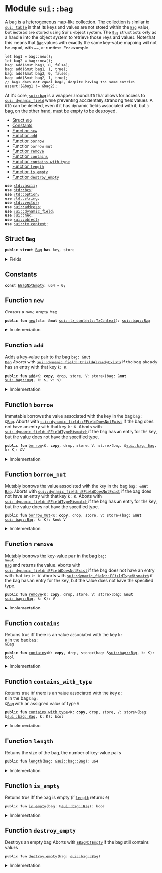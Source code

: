 
<a name="sui_bag"></a>

# Module `sui::bag`

A bag is a heterogeneous map-like collection. The collection is similar to <code><a href="../../dependencies/sui/table.md#sui_table">sui::table</a></code> in that
its keys and values are not stored within the <code><a href="../../dependencies/sui/bag.md#sui_bag_Bag">Bag</a></code> value, but instead are stored using Sui's
object system. The <code><a href="../../dependencies/sui/bag.md#sui_bag_Bag">Bag</a></code> struct acts only as a handle into the object system to retrieve those
keys and values.
Note that this means that <code><a href="../../dependencies/sui/bag.md#sui_bag_Bag">Bag</a></code> values with exactly the same key-value mapping will not be
equal, with <code>==</code>, at runtime. For example
```
let bag1 = bag::new();
let bag2 = bag::new();
bag::add(&mut bag1, 0, false);
bag::add(&mut bag1, 1, true);
bag::add(&mut bag2, 0, false);
bag::add(&mut bag2, 1, true);
// bag1 does not equal bag2, despite having the same entries
assert!(&bag1 != &bag2);
```
At it's core, <code><a href="../../dependencies/sui/bag.md#sui_bag">sui::bag</a></code> is a wrapper around <code>UID</code> that allows for access to
<code><a href="../../dependencies/sui/dynamic_field.md#sui_dynamic_field">sui::dynamic_field</a></code> while preventing accidentally stranding field values. A <code>UID</code> can be
deleted, even if it has dynamic fields associated with it, but a bag, on the other hand, must be
empty to be destroyed.


-  [Struct `Bag`](#sui_bag_Bag)
-  [Constants](#@Constants_0)
-  [Function `new`](#sui_bag_new)
-  [Function `add`](#sui_bag_add)
-  [Function `borrow`](#sui_bag_borrow)
-  [Function `borrow_mut`](#sui_bag_borrow_mut)
-  [Function `remove`](#sui_bag_remove)
-  [Function `contains`](#sui_bag_contains)
-  [Function `contains_with_type`](#sui_bag_contains_with_type)
-  [Function `length`](#sui_bag_length)
-  [Function `is_empty`](#sui_bag_is_empty)
-  [Function `destroy_empty`](#sui_bag_destroy_empty)


<pre><code><b>use</b> <a href="../../dependencies/std/ascii.md#std_ascii">std::ascii</a>;
<b>use</b> <a href="../../dependencies/std/bcs.md#std_bcs">std::bcs</a>;
<b>use</b> <a href="../../dependencies/std/option.md#std_option">std::option</a>;
<b>use</b> <a href="../../dependencies/std/string.md#std_string">std::string</a>;
<b>use</b> <a href="../../dependencies/std/vector.md#std_vector">std::vector</a>;
<b>use</b> <a href="../../dependencies/sui/address.md#sui_address">sui::address</a>;
<b>use</b> <a href="../../dependencies/sui/dynamic_field.md#sui_dynamic_field">sui::dynamic_field</a>;
<b>use</b> <a href="../../dependencies/sui/hex.md#sui_hex">sui::hex</a>;
<b>use</b> <a href="../../dependencies/sui/object.md#sui_object">sui::object</a>;
<b>use</b> <a href="../../dependencies/sui/tx_context.md#sui_tx_context">sui::tx_context</a>;
</code></pre>



<a name="sui_bag_Bag"></a>

## Struct `Bag`



<pre><code><b>public</b> <b>struct</b> <a href="../../dependencies/sui/bag.md#sui_bag_Bag">Bag</a> <b>has</b> key, store
</code></pre>



<details>
<summary>Fields</summary>


<dl>
<dt>
<code>id: <a href="../../dependencies/sui/object.md#sui_object_UID">sui::object::UID</a></code>
</dt>
<dd>
 the ID of this bag
</dd>
<dt>
<code>size: u64</code>
</dt>
<dd>
 the number of key-value pairs in the bag
</dd>
</dl>


</details>

<a name="@Constants_0"></a>

## Constants


<a name="sui_bag_EBagNotEmpty"></a>



<pre><code><b>const</b> <a href="../../dependencies/sui/bag.md#sui_bag_EBagNotEmpty">EBagNotEmpty</a>: u64 = 0;
</code></pre>



<a name="sui_bag_new"></a>

## Function `new`

Creates a new, empty bag


<pre><code><b>public</b> <b>fun</b> <a href="../../dependencies/sui/bag.md#sui_bag_new">new</a>(ctx: &<b>mut</b> <a href="../../dependencies/sui/tx_context.md#sui_tx_context_TxContext">sui::tx_context::TxContext</a>): <a href="../../dependencies/sui/bag.md#sui_bag_Bag">sui::bag::Bag</a>
</code></pre>



<details>
<summary>Implementation</summary>


<pre><code><b>public</b> <b>fun</b> <a href="../../dependencies/sui/bag.md#sui_bag_new">new</a>(ctx: &<b>mut</b> TxContext): <a href="../../dependencies/sui/bag.md#sui_bag_Bag">Bag</a> {
    <a href="../../dependencies/sui/bag.md#sui_bag_Bag">Bag</a> {
        id: object::new(ctx),
        size: 0,
    }
}
</code></pre>



</details>

<a name="sui_bag_add"></a>

## Function `add`

Adds a key-value pair to the bag <code>bag: &<b>mut</b> <a href="../../dependencies/sui/bag.md#sui_bag_Bag">Bag</a></code>
Aborts with <code><a href="../../dependencies/sui/dynamic_field.md#sui_dynamic_field_EFieldAlreadyExists">sui::dynamic_field::EFieldAlreadyExists</a></code> if the bag already has an entry with
that key <code>k: K</code>.


<pre><code><b>public</b> <b>fun</b> <a href="../../dependencies/sui/bag.md#sui_bag_add">add</a>&lt;K: <b>copy</b>, drop, store, V: store&gt;(bag: &<b>mut</b> <a href="../../dependencies/sui/bag.md#sui_bag_Bag">sui::bag::Bag</a>, k: K, v: V)
</code></pre>



<details>
<summary>Implementation</summary>


<pre><code><b>public</b> <b>fun</b> <a href="../../dependencies/sui/bag.md#sui_bag_add">add</a>&lt;K: <b>copy</b> + drop + store, V: store&gt;(bag: &<b>mut</b> <a href="../../dependencies/sui/bag.md#sui_bag_Bag">Bag</a>, k: K, v: V) {
    field::add(&<b>mut</b> bag.id, k, v);
    bag.size = bag.size + 1;
}
</code></pre>



</details>

<a name="sui_bag_borrow"></a>

## Function `borrow`

Immutable borrows the value associated with the key in the bag <code>bag: &<a href="../../dependencies/sui/bag.md#sui_bag_Bag">Bag</a></code>.
Aborts with <code><a href="../../dependencies/sui/dynamic_field.md#sui_dynamic_field_EFieldDoesNotExist">sui::dynamic_field::EFieldDoesNotExist</a></code> if the bag does not have an entry with
that key <code>k: K</code>.
Aborts with <code><a href="../../dependencies/sui/dynamic_field.md#sui_dynamic_field_EFieldTypeMismatch">sui::dynamic_field::EFieldTypeMismatch</a></code> if the bag has an entry for the key, but
the value does not have the specified type.


<pre><code><b>public</b> <b>fun</b> <a href="../../dependencies/sui/bag.md#sui_bag_borrow">borrow</a>&lt;K: <b>copy</b>, drop, store, V: store&gt;(bag: &<a href="../../dependencies/sui/bag.md#sui_bag_Bag">sui::bag::Bag</a>, k: K): &V
</code></pre>



<details>
<summary>Implementation</summary>


<pre><code><b>public</b> <b>fun</b> <a href="../../dependencies/sui/bag.md#sui_bag_borrow">borrow</a>&lt;K: <b>copy</b> + drop + store, V: store&gt;(bag: &<a href="../../dependencies/sui/bag.md#sui_bag_Bag">Bag</a>, k: K): &V {
    field::borrow(&bag.id, k)
}
</code></pre>



</details>

<a name="sui_bag_borrow_mut"></a>

## Function `borrow_mut`

Mutably borrows the value associated with the key in the bag <code>bag: &<b>mut</b> <a href="../../dependencies/sui/bag.md#sui_bag_Bag">Bag</a></code>.
Aborts with <code><a href="../../dependencies/sui/dynamic_field.md#sui_dynamic_field_EFieldDoesNotExist">sui::dynamic_field::EFieldDoesNotExist</a></code> if the bag does not have an entry with
that key <code>k: K</code>.
Aborts with <code><a href="../../dependencies/sui/dynamic_field.md#sui_dynamic_field_EFieldTypeMismatch">sui::dynamic_field::EFieldTypeMismatch</a></code> if the bag has an entry for the key, but
the value does not have the specified type.


<pre><code><b>public</b> <b>fun</b> <a href="../../dependencies/sui/bag.md#sui_bag_borrow_mut">borrow_mut</a>&lt;K: <b>copy</b>, drop, store, V: store&gt;(bag: &<b>mut</b> <a href="../../dependencies/sui/bag.md#sui_bag_Bag">sui::bag::Bag</a>, k: K): &<b>mut</b> V
</code></pre>



<details>
<summary>Implementation</summary>


<pre><code><b>public</b> <b>fun</b> <a href="../../dependencies/sui/bag.md#sui_bag_borrow_mut">borrow_mut</a>&lt;K: <b>copy</b> + drop + store, V: store&gt;(bag: &<b>mut</b> <a href="../../dependencies/sui/bag.md#sui_bag_Bag">Bag</a>, k: K): &<b>mut</b> V {
    field::borrow_mut(&<b>mut</b> bag.id, k)
}
</code></pre>



</details>

<a name="sui_bag_remove"></a>

## Function `remove`

Mutably borrows the key-value pair in the bag <code>bag: &<b>mut</b> <a href="../../dependencies/sui/bag.md#sui_bag_Bag">Bag</a></code> and returns the value.
Aborts with <code><a href="../../dependencies/sui/dynamic_field.md#sui_dynamic_field_EFieldDoesNotExist">sui::dynamic_field::EFieldDoesNotExist</a></code> if the bag does not have an entry with
that key <code>k: K</code>.
Aborts with <code><a href="../../dependencies/sui/dynamic_field.md#sui_dynamic_field_EFieldTypeMismatch">sui::dynamic_field::EFieldTypeMismatch</a></code> if the bag has an entry for the key, but
the value does not have the specified type.


<pre><code><b>public</b> <b>fun</b> <a href="../../dependencies/sui/bag.md#sui_bag_remove">remove</a>&lt;K: <b>copy</b>, drop, store, V: store&gt;(bag: &<b>mut</b> <a href="../../dependencies/sui/bag.md#sui_bag_Bag">sui::bag::Bag</a>, k: K): V
</code></pre>



<details>
<summary>Implementation</summary>


<pre><code><b>public</b> <b>fun</b> <a href="../../dependencies/sui/bag.md#sui_bag_remove">remove</a>&lt;K: <b>copy</b> + drop + store, V: store&gt;(bag: &<b>mut</b> <a href="../../dependencies/sui/bag.md#sui_bag_Bag">Bag</a>, k: K): V {
    <b>let</b> v = field::remove(&<b>mut</b> bag.id, k);
    bag.size = bag.size - 1;
    v
}
</code></pre>



</details>

<a name="sui_bag_contains"></a>

## Function `contains`

Returns true iff there is an value associated with the key <code>k: K</code> in the bag <code>bag: &<a href="../../dependencies/sui/bag.md#sui_bag_Bag">Bag</a></code>


<pre><code><b>public</b> <b>fun</b> <a href="../../dependencies/sui/bag.md#sui_bag_contains">contains</a>&lt;K: <b>copy</b>, drop, store&gt;(bag: &<a href="../../dependencies/sui/bag.md#sui_bag_Bag">sui::bag::Bag</a>, k: K): bool
</code></pre>



<details>
<summary>Implementation</summary>


<pre><code><b>public</b> <b>fun</b> <a href="../../dependencies/sui/bag.md#sui_bag_contains">contains</a>&lt;K: <b>copy</b> + drop + store&gt;(bag: &<a href="../../dependencies/sui/bag.md#sui_bag_Bag">Bag</a>, k: K): bool {
    field::exists_&lt;K&gt;(&bag.id, k)
}
</code></pre>



</details>

<a name="sui_bag_contains_with_type"></a>

## Function `contains_with_type`

Returns true iff there is an value associated with the key <code>k: K</code> in the bag <code>bag: &<a href="../../dependencies/sui/bag.md#sui_bag_Bag">Bag</a></code>
with an assigned value of type <code>V</code>


<pre><code><b>public</b> <b>fun</b> <a href="../../dependencies/sui/bag.md#sui_bag_contains_with_type">contains_with_type</a>&lt;K: <b>copy</b>, drop, store, V: store&gt;(bag: &<a href="../../dependencies/sui/bag.md#sui_bag_Bag">sui::bag::Bag</a>, k: K): bool
</code></pre>



<details>
<summary>Implementation</summary>


<pre><code><b>public</b> <b>fun</b> <a href="../../dependencies/sui/bag.md#sui_bag_contains_with_type">contains_with_type</a>&lt;K: <b>copy</b> + drop + store, V: store&gt;(bag: &<a href="../../dependencies/sui/bag.md#sui_bag_Bag">Bag</a>, k: K): bool {
    field::exists_with_type&lt;K, V&gt;(&bag.id, k)
}
</code></pre>



</details>

<a name="sui_bag_length"></a>

## Function `length`

Returns the size of the bag, the number of key-value pairs


<pre><code><b>public</b> <b>fun</b> <a href="../../dependencies/sui/bag.md#sui_bag_length">length</a>(bag: &<a href="../../dependencies/sui/bag.md#sui_bag_Bag">sui::bag::Bag</a>): u64
</code></pre>



<details>
<summary>Implementation</summary>


<pre><code><b>public</b> <b>fun</b> <a href="../../dependencies/sui/bag.md#sui_bag_length">length</a>(bag: &<a href="../../dependencies/sui/bag.md#sui_bag_Bag">Bag</a>): u64 {
    bag.size
}
</code></pre>



</details>

<a name="sui_bag_is_empty"></a>

## Function `is_empty`

Returns true iff the bag is empty (if <code><a href="../../dependencies/sui/bag.md#sui_bag_length">length</a></code> returns <code>0</code>)


<pre><code><b>public</b> <b>fun</b> <a href="../../dependencies/sui/bag.md#sui_bag_is_empty">is_empty</a>(bag: &<a href="../../dependencies/sui/bag.md#sui_bag_Bag">sui::bag::Bag</a>): bool
</code></pre>



<details>
<summary>Implementation</summary>


<pre><code><b>public</b> <b>fun</b> <a href="../../dependencies/sui/bag.md#sui_bag_is_empty">is_empty</a>(bag: &<a href="../../dependencies/sui/bag.md#sui_bag_Bag">Bag</a>): bool {
    bag.size == 0
}
</code></pre>



</details>

<a name="sui_bag_destroy_empty"></a>

## Function `destroy_empty`

Destroys an empty bag
Aborts with <code><a href="../../dependencies/sui/bag.md#sui_bag_EBagNotEmpty">EBagNotEmpty</a></code> if the bag still contains values


<pre><code><b>public</b> <b>fun</b> <a href="../../dependencies/sui/bag.md#sui_bag_destroy_empty">destroy_empty</a>(bag: <a href="../../dependencies/sui/bag.md#sui_bag_Bag">sui::bag::Bag</a>)
</code></pre>



<details>
<summary>Implementation</summary>


<pre><code><b>public</b> <b>fun</b> <a href="../../dependencies/sui/bag.md#sui_bag_destroy_empty">destroy_empty</a>(bag: <a href="../../dependencies/sui/bag.md#sui_bag_Bag">Bag</a>) {
    <b>let</b> <a href="../../dependencies/sui/bag.md#sui_bag_Bag">Bag</a> { id, size } = bag;
    <b>assert</b>!(size == 0, <a href="../../dependencies/sui/bag.md#sui_bag_EBagNotEmpty">EBagNotEmpty</a>);
    id.delete()
}
</code></pre>



</details>
